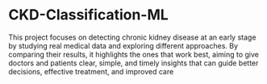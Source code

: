 # CKD-Classification-ML
This project focuses on detecting chronic kidney disease at an early stage by studying real medical data and exploring different approaches. By comparing their results, it highlights the ones that work best, aiming to give doctors and patients clear, simple, and timely insights that can guide better decisions, effective treatment, and improved care

